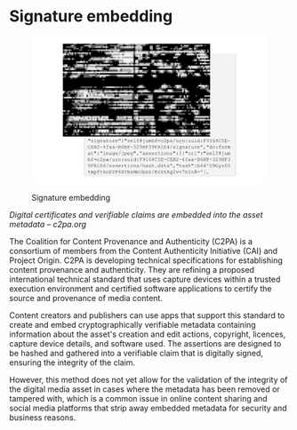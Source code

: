 # Signature embedding

<figure><img src="../../.gitbook/assets/Signature-Embedding.png" alt=""><figcaption><p>Signature embedding</p></figcaption></figure>

_Digital certificates and verifiable claims are embedded into the asset metadata – c2pa.org_

The Coalition for Content Provenance and Authenticity (C2PA) is a consortium of members from the Content Authenticity Initiative (CAI) and Project Origin. C2PA is developing technical specifications for establishing content provenance and authenticity. They are refining a proposed international technical standard that uses capture devices within a trusted execution environment and certified software applications to certify the source and provenance of media content.

Content creators and publishers can use apps that support this standard to create and embed cryptographically verifiable metadata containing information about the asset's creation and edit actions, copyright, licences, capture device details, and software used. The assertions are designed to be hashed and gathered into a verifiable claim that is digitally signed, ensuring the integrity of the claim.

However, this method does not yet allow for the validation of the integrity of the digital media asset in cases where the metadata has been removed or tampered with, which is a common issue in online content sharing and social media platforms that strip away embedded metadata for security and business reasons.
